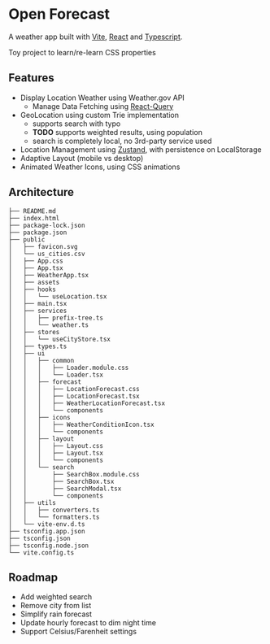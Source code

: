 # Open Forecast

A weather app built with [Vite](https://vitejs.dev/), [React](https://react.dev/) and [Typescript](https://www.typescriptlang.org/).

Toy project to learn/re-learn CSS properties

## Features

- Display Location Weather using Weather.gov API
  - Manage Data Fetching using [React-Query](https://tanstack.com/query/v3)
- GeoLocation using custom Trie implementation
  - supports search with typo
  - **TODO** supports weighted results, using population
  - search is completely local, no 3rd-party service used
- Location Management using [Zustand](https://github.com/pmndrs/zustand), with persistence on LocalStorage
- Adaptive Layout (mobile vs desktop)
- Animated Weather Icons, using CSS animations

## Architecture

```
├── README.md
├── index.html
├── package-lock.json
├── package.json
├── public
│   ├── favicon.svg
│   └── us_cities.csv
│   ├── App.css
│   ├── App.tsx
│   ├── WeatherApp.tsx
│   ├── assets
│   ├── hooks
│   │   └── useLocation.tsx
│   ├── main.tsx
│   ├── services
│   │   ├── prefix-tree.ts
│   │   └── weather.ts
│   ├── stores
│   │   └── useCityStore.tsx
│   ├── types.ts
│   ├── ui
│   │   ├── common
│   │   │   ├── Loader.module.css
│   │   │   └── Loader.tsx
│   │   ├── forecast
│   │   │   ├── LocationForecast.css
│   │   │   ├── LocationForecast.tsx
│   │   │   ├── WeatherLocationForecast.tsx
│   │   │   └── components
│   │   ├── icons
│   │   │   ├── WeatherConditionIcon.tsx
│   │   │   └── components
│   │   ├── layout
│   │   │   ├── Layout.css
│   │   │   ├── Layout.tsx
│   │   │   └── components
│   │   └── search
│   │       ├── SearchBox.module.css
│   │       ├── SearchBox.tsx
│   │       ├── SearchModal.tsx
│   │       └── components
│   ├── utils
│   │   ├── converters.ts
│   │   └── formatters.ts
│   └── vite-env.d.ts
├── tsconfig.app.json
├── tsconfig.json
├── tsconfig.node.json
└── vite.config.ts
```

## Roadmap

- Add weighted search
- Remove city from list
- Simplify rain forecast
- Update hourly forecast to dim night time
- Support Celsius/Farenheit settings
